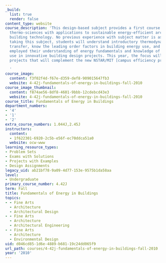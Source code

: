```yaml
---
_build:
  list: true
  render: false
content_type: website
course_description: 'This design-based subject provides a first course in energy and
  thermo-sciences with applications to sustainable energy-efficient architecture and
  building technology. No previous experience with subject matter is assumed. After
  taking this subject, students will understand introductory thermodynamics and heat
  transfer, know the leading order factors in building energy use, and have creatively
  employed their understanding of energy fundamentals and knowledge of building energy
  use in innovative building design projects. This year, the focus will be on design
  projects that will complement the new NSTAR/MIT [campus efficiency program](http://web.mit.edu/newsoffice/2010/nstar-mit-0526.html).

  '
course_image:
  content: f3f02f4d-f67e-d359-def8-909015647fb3
  website: 4-42j-fundamentals-of-energy-in-buildings-fall-2010
course_image_thumbnail:
  content: f874ae56-8df8-4601-9bbb-12cdebcd43e3
  website: 4-42j-fundamentals-of-energy-in-buildings-fall-2010
course_title: Fundamentals of Energy in Buildings
department_numbers:
- '4'
- '1'
- '2'
extra_course_numbers: 1.044J,2.45J
instructors:
  content:
  - 1f622301-6920-2c5b-e56f-ec70ddca51a0
  website: ocw-www
learning_resource_types:
- Problem Sets
- Exams with Solutions
- Projects with Examples
- Design Assignments
legacy_uid: ab21bf78-9a09-4d77-153e-9575b1da58aa
level:
- Undergraduate
primary_course_number: 4.42J
term: Fall
title: Fundamentals of Energy in Buildings
topics:
- - Fine Arts
  - Architecture
  - Architectural Design
- - Fine Arts
  - Architecture
  - Architectural Engineering
- - Fine Arts
  - Architecture
  - Environmental Design
uid: d046cd85-1d6e-4889-b681-19c24dd065f9
url_path: courses/4-42j-fundamentals-of-energy-in-buildings-fall-2010
year: '2010'
---
```

